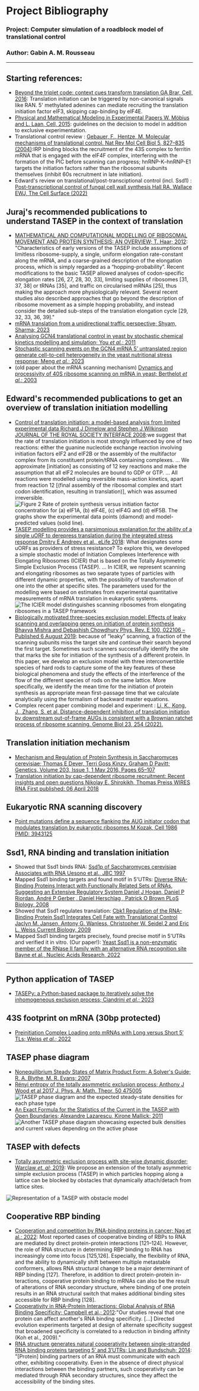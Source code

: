 # Project Bibliography
### Project: Computer simulation of a roadblock model of translational control
### Author: Gabin A. M. Rousseau
---
## Starting references:
- [Beyond the triplet code: context cues transform translation
GA Brar, Cell, 2016](http://doi.org/10.1016/j.cell.2016.09.022): Translation initiation can be triggered by non-canonical signals like RAN. 5' methylated adenines can mediate recruiting the translation initiation factor eIF3, skipping cap-binding by eIF4E.
- [Physical and Mathematical Modeling in Experimental Papers
W. Möbius and L. Laan, Cell, 2015](http://doi.org/10.1016/j.cell.2015.12.006): guidelines on the decision to model in addition to exclusive experimentation.
- Translational control review : [Gebauer, F., Hentze, M. Molecular mechanisms of translational control. Nat Rev Mol Cell Biol 5, 827–835 (2004)](https://doi.org/10.1038/nrm1488):IRP binding blocks the recruitment of the 43S complex to ferritin mRNA that is engaged with the eIF4F complex, interfering with the formation of the PIC before scanning can progress; hnRNP-K–hnRNP-E1 targets the initiation factors rather than the ribosomal subunits themselves (inhibit 60s recruitment in late initiation).
- Edward's review on translational/post-transciptional control (incl. Ssd1) : [Post-transcriptional control of fungal cell wall synthesis
Hall RA, Wallace EWJ, The Cell Surface (2022)](http://doi.org/10.1016/j.tcsw.2022.100074)

## Juraj's recommended publications to understand TASEP in the context of translation
- [MATHEMATICAL AND COMPUTATIONAL MODELLING OF RIBOSOMAL MOVEMENT AND PROTEIN SYNTHESIS: AN OVERVIEW; T. Haar; 2012](https://doi.org/10.5936/csbj.201204002): "Characteristics of early versions of the TASEP include assumptions of limitless ribosome-supply, a single, uniform elongation rate-constant along the mRNA, and a coarse-grained description of the elongation process, which is simply regarded as a “hopping-probability”. Recent modifications to the basic TASEP allowed analyses of codon-specific elongation rates [26, 27, 28, 30, 33], limiting supplies of ribosomes [31, 37, 38] or tRNAs [35], and traffic on circularised mRNAs [25], thus making the approach more physiologically relevant. Several recent studies also described approaches that go beyond the description of ribosome movement as a simple hopping probability, and instead consider the detailed sub-steps of the translation elongation cycle [29, 32, 33, 36, 39]."
- [mRNA translation from a unidirectional traffic perspective; Shyam, Sharma; 2023](https://doi.org/10.48550/arXiv.2312.12062)
- [Analysing GCN4 translational control in yeast by stochastic chemical kinetics modelling and simulation; You _et al._; 2011](https://doi.org/10.1186/1752-0509-5-131)
- [Stochastic scanning events on the GCN4 mRNA 5’ untranslated region generate cell-to-cell heterogeneity in the yeast nutritional stress response; Meng _et al._; 2023](https://doi.org/10.1093/nar/gkad433)
- (old paper about the mRNA scanning mechanism) [Dynamics and processivity of 40S ribosome scanning on mRNA in yeast; Berthelot _et al._; 2003](https://doi.org/10.1046/j.1365-2958.2003.03898.x)

## Edward's recommended publications to get an overview of translation **initiation** modelling
- [Control of translation initiation: a model-based analysis from limited experimental data
Richard J Dimelow  and Stephen J Wilkinson
JOURNAL OF THE ROYAL SOCIETY INTERFACE 2008](https://doi.org/10.1098/rsif.2008.0221):we suggest that the rate of translation initiation is most strongly influenced by one of two reactions: either the guanine nucleotide exchange reaction involving initiation factors eIF2 and eIF2B or the assembly of the multifactor complex from its constituent protein/tRNA containing complexes. ... We approximate [initiation] as consisting of 12 key reactions and make the assumption that all eIF2 molecules are bound to GDP or GTP. ... All reactions were modelled using reversible mass-action kinetics, apart from reaction 12 [(final assembly of the ribosomal complex and start codon identification, resulting in translation)], which was assumed irreversible.
![Figure 2 Rate of protein synthesis versus initiation factor concentration for (a) eIF1A, (b) eIF4E, (c) eIF4G and (d) eIF5B. The graphs show the experimental data points (diamond) and model-predicted values (solid line).](https://github.com/gabin-rousseau/roadblock_project/blob/main/images/51fig2.jpg)
- [TASEP modelling provides a parsimonious explanation for the ability of a single uORF to derepress translation during the integrated stress response
Dmitry E Andreev et al.,
eLife 2018](https://doi.org/10.7554/eLife.32563): What designates some uORFs as providers of stress resistance? To explore this, we developed a simple stochastic model of Initiation Complexes Interference with Elongating Ribosomes (ICIER) that is based on the Totally Asymmetric Simple Exclusion Process (TASEP). ... In ICIER, we represent scanning and elongating ribosomes as two separate types of particles with different dynamic properties, with the possibility of transformation of one into the other at specific sites. The parameters used for the modelling were based on estimates from experimental quantitative measurements of mRNA translation in eukaryotic systems.
![The ICIER model distinguishes scanning ribosomes from elongating ribosomes in a TASEP framework](https://iiif.elifesciences.org/lax/32563%2Felife-32563-fig1-v2.tif/full/1500,/0/default.jpg)
- [Biologically motivated three-species exclusion model: Effects of leaky scanning and overlapping genes on initiation of protein synthesis
Bhavya Mishra and Debashish Chowdhury
Phys. Rev. E 100, 022106 – Published 6 August 2019](https://doi.org/10.1103/PhysRevE.100.022106): because of “leaky” scanning, a fraction of the scanning subunits miss the target site and continue their search beyond the first target. Sometimes such scanners successfully identify the site that marks the site for initiation
of the synthesis of a different protein. In this paper, we develop an exclusion model with three interconvertible
species of hard rods to capture some of the key features of these biological phenomena and study the effects of
the interference of the flow of the different species of rods on the same lattice. More specifically, we identify
the mean time for the initiation of protein synthesis as appropriate mean first-passage time that we calculate
analytically using the formalism of backward master equations.
- Complex recent paper combining model and experiment : [Li, K., Kong, J., Zhang, S. et al. Distance-dependent inhibition of translation initiation by downstream out-of-frame AUGs is consistent with a Brownian ratchet process of ribosome scanning. Genome Biol 23, 254 (2022).](https://doi.org/10.1186/s13059-022-02829-1)

## Translation initiation mechanism
- [Mechanism and Regulation of Protein Synthesis in Saccharomyces cerevisiae; Thomas E Dever,   Terri Goss Kinzy, Graham D Pavitt; Genetics, Volume 203, Issue 1, 1 May 2016, Pages 65–107](https://doi.org/10.1534/genetics.115.186221)
- [Translation initiation by cap-dependent ribosome recruitment: Recent insights and open questions
Nikolay E. Shirokikh, Thomas Preiss
WIRES RNA
First published: 06 April 2018](https://doi.org/10.1002/wrna.1473)
## Eukaryotic RNA scanning discovery
- [Point mutations define a sequence flanking the AUG initiator codon that modulates translation by eukaryotic ribosomes
M Kozak, Cell 1986
PMID: 3943125](https://doi.org/10.1016/0092-8674(86)90762-2 )

## Ssd1, RNA binding and translation initiation
- Showed that Ssd1 binds RNA: [Ssd1p of Saccharomyces cerevisiae Associates with RNA
Uesono et al., JBC 1997](https://doi.org/10.1074/jbc.272.26.16103)
- Mapped Ssd1 binding targets and found motif in 5'UTRs: [Diverse RNA-Binding Proteins Interact with Functionally Related Sets of RNAs, Suggesting an Extensive Regulatory System
Daniel J Hogan, Daniel P Riordan, André P Gerber , Daniel Herschlag , Patrick O Brown
PLoS Biology, 2008](https://doi.org/10.1371/journal.pbio.0060255)
- Showed that Ssd1 regulates translation: [Cbk1 Regulation of the RNA-Binding Protein Ssd1 Integrates Cell Fate with Translational Control
Jaclyn M. Jansen, Antony G. Wanless, Christopher W. Seidel,2 and Eric L. Weiss
Current Biology, 2009](https://doi.org/10.1016/j.cub.2009.10.071)
- Mapped Ssd1 binding targets precisely, found precise motif in 5'UTRs and verified it in vitro. (Our paper!): [Yeast Ssd1 is a non-enzymatic member of the RNase II family with an alternative RNA recognition site
Bayne et al., Nucleic Acids Research, 2022](https://doi.org/10.1093/nar/gkab615)
---
## Python application of TASEP
- [TASEPy: a Python-based package to iteratively solve the inhomogeneous exclusion process; Ciandrini _et al._; 2023](https://doi.org/10.48550/arXiv.2308.00847)

## 43S footprint on mRNA (30bp protected)
- [Preinitiation Complex Loading onto mRNAs with Long versus Short 5′ TLs; Weiss _et al._; 2022](https://doi.org/10.3390%2Fijms232113369)

## TASEP phase diagram
- [Nonequilibrium Steady States of Matrix Product Form: A Solver's Guide; R. A. Blythe, M. R. Evans; 2007](https://doi.org/10.48550/arXiv.0706.1678)
- [Rényi entropy of the totally asymmetric exclusion process; Anthony J Wood et al 2017 J. Phys. A: Math. Theor. 50 475005](http://dx.doi.org/10.1088/1751-8121/aa90fe)
![TASEP phase diagram and the expected steady-state densities for each phase type](https://github.com/gabin-rousseau/roadblock_project/blob/main/images/phase_diagram_densities.jpg)
- [An Exact Formula for the Statistics of the Current in the TASEP with Open Boundaries; Alexandre Lazarescu, Kirone Mallick; 2011](https://doi.org/10.48550/arXiv.1104.5089)
![Another TASEP phase diagram showcasing expected bulk densities and current values depending on the active phase](https://github.com/gabin-rousseau/roadblock_project/blob/main/images/TASEP_phasedensities2.png)

## TASEP with defects
- [Totally asymmetric exclusion process with site-wise dynamic disorder; Warclaw _et. al_; 2019](https://doi.org/10.1088/1751-8121/aafb8a): We propose an extension of the totally asymmetric simple exclusion process (TASEP) in which particles hopping along a lattice can be blocked by obstacles that dynamically attach/detach from lattice sites.
  
![Representation of a TASEP with obstacle model](https://github.com/gabin-rousseau/roadblock_project/blob/main/images/defectmodel_tasep.jpg)

## Cooperative RBP binding
- [Cooperation and competition by RNA-binding proteins in cancer; Nag et al.; 2022](https://doi.org/10.1016/j.semcancer.2022.02.023): Most reported cases of cooperative binding of RBPs to RNA are
mediated by direct protein-protein interactions [121–124]. However, the role of RNA structure in determining RBP binding to RNA has increasingly come into focus [125,126]. Especially, the flexibility of RNA, and the ability to dynamically shift between multiple metastable conformers, allows RNA structural change to be a major determinant of RBP binding [127]. Therefore, in addition to direct protein-protein in- teractions, cooperative protein binding to mRNAs can also be the result of alterations of RNA secondary structure, where binding of one protein results in an RNA structural switch that makes additional binding sites accessible for RBP binding [128].
- [Cooperativity in RNA-Protein Interactions: Global Analysis of RNA Binding Specificity; Campbell et al.; 2012](https://doi.org/10.1016/j.celrep.2012.04.003):"Our studies reveal that one protein can affect another's RNA binding specificity. [...] Directed evolution experiments targeted at design of alternate specificity suggest that broadened specificity is correlated to a reduction in binding affinity (Koh et al., 2009)."
- [RNA structure generates natural cooperativity between single-stranded RNA binding proteins targeting 5′ and 3′UTRs; Lin and Bundschuh; 2014](https://doi.org/10.1093/nar/gku1320): "[Protein] binding partners of an RNA must communicate with each other, exhibiting cooperativity. Even in the absence of direct physical interactions between the binding partners, such cooperativity can be mediated through RNA secondary structures, since they affect the accessibility of the binding sites.

